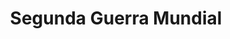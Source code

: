 ﻿---
title: "Segunda Guerra Mundial"
permalink: periodes_347.html
layout: periode
dataInici: 1939-09-01
dataFi: 1945-09-02
sidebar: periodes
pares:
  - id: 472
    title: "1914-1945"
    dataInici: "(1914)"
    dataFi: "(1945)"

fills:
  - id: 355
    title: "Asia"
    dataInici: "(1937-07-07)"
    dataFi: "(1945-09-09)"

  - id: 348
    title: "Europa / África"
    dataInici: "(1939-09-01)"
    dataFi: "(1945-05-07)"

  - id: 638
    title: "Combates aéreos"
    dataInici: "(1939-09-01)"
    dataFi: "(1945-09-02)"

jocsPrincipals:
  - title: "The Second World War"
    bggId: 70311

  - title: "World in Flames"
    bggId: 1499

  - title: "Axis & Allies"
    bggId: 98
    dataInici: 
    dataFi: 

  - title: "Quartermaster General"
    bggId: 159473
    dataInici: 
    dataFi: 

  - title: "A World at War"
    bggId: 7614
    dataInici: 
    dataFi: 

  - title: "Global War"
    bggId: 6938
    dataInici: 
    dataFi: 

  - title: "Blitzkrieg General"
    bggId: 5172
    dataInici: 
    dataFi: 

  - title: "Attack!"
    bggId: 6752
    dataInici: 
    dataFi: 

  - title: "Axis & Allies"
    bggId: 10093
    dataInici: 
    dataFi: 

jocsEscenaris:
  - title: "Churchill"
    bggId: 132018

  - title: "Retro: Tactical WWII Wargame Variant Rules"
    bggId: 15081
    dataInici: 
    dataFi: 

  - title: "!Blitzkrieg¡"
    bggId: 32347
    dataInici: 
    dataFi: 

  - title: "Panzer Leader"
    bggId: 2639
    dataInici: 
    dataFi: 

  - title: "ASL Starter Kit #1"
    bggId: 9823
    dataInici: 
    dataFi: 

  - title: "ASL Starter Kit #2"
    bggId: 15126
    dataInici: 
    dataFi: 

  - title: "ASL Starter Kit #3"
    bggId: 20542
    dataInici: 
    dataFi: 

  - title: "ASL Starter Kit Expansion Pack #1"
    bggId: 58601
    dataInici: 
    dataFi: 

  - title: "ASL Core 02 - Paratrooper "
    bggId: 5288
    dataInici: 
    dataFi: 

  - title: "ASL Core 03 - Yanks "
    bggId: 5289
    dataInici: 
    dataFi: 

  - title: "ASL Core 04 - Partisan"
    bggId: 5290
    dataInici: 
    dataFi: 

  - title: "ASL Core 05 - West of Alamein"
    bggId: 8605
    dataInici: 
    dataFi: 

  - title: "ASL Core 05a - For King and Country"
    bggId: 9800
    dataInici: 
    dataFi: 

  - title: "ASL Core 06 - The Last Hurrah"
    bggId: 8604
    dataInici: 
    dataFi: 

  - title: "ASL Core 07 - Hollow Legions"
    bggId: 8608
    dataInici: 
    dataFi: 

  - title: "ASL Core 08 - Code of Bushido"
    bggId: 8607
    dataInici: 
    dataFi: 

  - title: "ASL Core 09 - Gung Ho! "
    bggId: 8609
    dataInici: 
    dataFi: 

  - title: "ASL Core 10 - Croix de Guerre"
    bggId: 8610
    dataInici: 
    dataFi: 

  - title: "ASL Core 11 - Doomed Battalions"
    bggId: 9498
    dataInici: 
    dataFi: 

  - title: "ASL Core 12 - Armies of Oblivion "
    bggId: 11040
    dataInici: 
    dataFi: 

  - title: "ASL Core 13 - Rising Sun"
    bggId: 135895
    dataInici: 
    dataFi: 

  - title: "ASL Core 14 - Hakkaa Päälle!"
    bggId: 168947
    dataInici: 
    dataFi: 

  - title: "ASL Deluxe Module 1 - Streets of Fire"
    bggId: 5292
    dataInici: 
    dataFi: 

  - title: "ASL Historical Study 2 - Operation Veritable"
    bggId: 9462
    dataInici: 
    dataFi: 

  - title: "ASL Mag - Journal #2 - Kakazu Ridge "
    bggId: 16595
    dataInici: 
    dataFi: 

  - title: "ASL Mag - Journal #8 (First Edition) "
    bggId: 67520
    dataInici: 
    dataFi: 

  - title: "ASL Mag - Journal #9 - Suicide Creek, Verdict at Nuremberg"
    bggId: 89680
    dataInici: 
    dataFi: 

  - title: "ASL Pack - Action Pack #1 (First edition)"
    bggId: 9789
    dataInici: 
    dataFi: 

  - title: "ASL Pack - Action Pack #2 (First Edition)"
    bggId: 11041
    dataInici: 
    dataFi: 

  - title: "ASL Pack - Action Pack #3: Few Returned (First Edition) "
    bggId: 27143
    dataInici: 
    dataFi: 

  - title: "ASL Pack - Action Pack #6: A Decade of War (First Edition) "
    bggId: 55936
    dataInici: 
    dataFi: 

  - title: "ASL Pack - Action Pack #7 (First edition)"
    bggId: 89691
    dataInici: 
    dataFi: 

  - title: "ASL Pack - Action Pack #8: Roads Through Rome"
    bggId: 110565
    dataInici: 
    dataFi: 

  - title: "ASL Pack - Winter Offensive 2010"
    bggId: 67590
    dataInici: 
    dataFi: 

  - title: "Up Front. Banzai"
    bggId: 1573
    dataInici: 
    dataFi: 

  - title: "Up Front. Desert war"
    bggId: 3118
    dataInici: 
    dataFi: 

  - title: "Cataclysm: A Second World War"
    bggId: 125977
    dataInici: 
    dataFi: 

  - title: "ASL Core 03a - Yanks "
    bggId: 207480
    dataInici: 
    dataFi: 

  - title: "ASL RB 1st Ed "
    bggId: 243
    dataInici: 
    dataFi: 

  - title: "Democracy under Siege"
    bggId: 90568
    dataInici: 1939
    dataFi: 1940

  - title: "City of Spies: Estoril 1942"
    bggId: 169318
    dataInici: 1942
    dataFi: 

  - title: "Axis & Allies: 1942"
    bggId: 41863
    dataInici: 1942
    dataFi: 

  - title: "The Battle for Hill 218"
    bggId: 32484
    dataInici: 
    dataFi: 

jocsEpoca:
jocsEpocaEscenaris:
---

